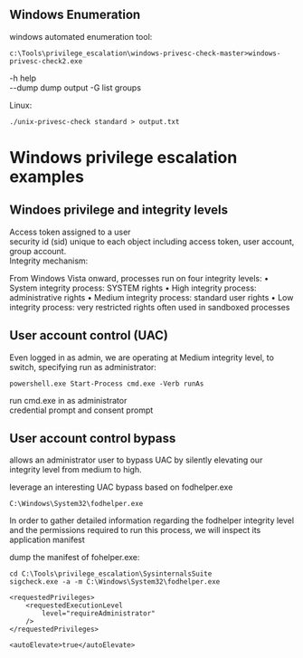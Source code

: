
## Windows Enumeration 
windows automated enumeration tool:
```
c:\Tools\privilege_escalation\windows-privesc-check-master>windows-privesc-check2.exe
```

-h help  
--dump dump output
-G list groups 


Linux:  
```
./unix-privesc-check standard > output.txt
```

# Windows privilege escalation examples
## Windoes privilege and integrity levels 
Access token assigned to a user  
security id (sid) unique to each object including access token, user account, group account.  
Integrity mechanism:

From Windows Vista onward, processes run on four integrity levels:
• System integrity process: SYSTEM rights
• High integrity process: administrative rights
• Medium integrity process: standard user rights
• Low integrity process: very restricted rights often used in sandboxed processes


## User account control (UAC)  
Even logged in as admin, we are operating at Medium integrity level, to switch, specifying run as administrator:
```
powershell.exe Start-Process cmd.exe -Verb runAs  
```
run cmd.exe in as administrator  
credential prompt and consent prompt  

## User account control bypass
allows an administrator user to bypass UAC by silently elevating our integrity level from medium to high.  

leverage an interesting UAC bypass based on fodhelper.exe   
```
C:\Windows\System32\fodhelper.exe  
```

In order to gather detailed information regarding the fodhelper integrity level and the permissions required to run this process, we will inspect its application manifest

dump the manifest of fohelper.exe:
```
cd C:\Tools\privilege_escalation\SysinternalsSuite
sigcheck.exe -a -m C:\Windows\System32\fodhelper.exe
```

```
<requestedPrivileges>
    <requestedExecutionLevel
        level="requireAdministrator"
    />
</requestedPrivileges>

<autoElevate>true</autoElevate>
```


